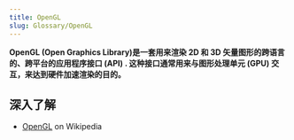 ```yaml
---
title: OpenGL
slug: Glossary/OpenGL
---
```

**OpenGL (Open Graphics Library)**是一套用来渲染 2D 和 3D 矢量图形的跨语言的、跨平台的应用程序接口 (API) . 这种接口通常用来与图形处理单元 (GPU) 交互，来达到硬件加速渲染的目的**。**

## 深入了解

- [OpenGL](https://zh.wikipedia.org/wiki/OpenGL) on Wikipedia
